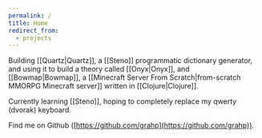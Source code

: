 ```yaml
---
permalink: /
title: Home
redirect_from:
  - projects
---
```


Building [[Quartz|Quartz]], a [[Steno]] programmatic dictionary generator, and using it to build a theory called [[Onyx|Onyx]], and [[Bowmap|Bowmap]], a [[Minecraft Server From Scratch|from-scratch MMORPG Minecraft server]] written in [[Clojure|Clojure]].

Currently learning [[Steno]], hoping to completely replace my qwerty (dvorak) keyboard.

Find me on Github ([https://github.com/grahp](https://github.com/grahp)).